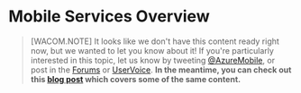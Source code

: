 <properties linkid="mobile-services-overview" urlDisplayName="Mobile Services Overview" pageTitle="Mobile Services Overview | Mobile Dev Center" metaKeywords="" description="Learn about Mobile Services." metaCanonical="" disqusComments="1" umbracoNaviHide="1" documentationCenter="Mobile" title="Mobile Services Overview" authors="mahender" />

<tags ms.service="mobile-services" ms.workload="mobile" ms.tgt_pltfrm="mobile-multiple" ms.devlang="multiple" ms.topic="article" ms.date="08/19/2014" ms.author="mahender" />

# Mobile Services Overview


>[WACOM.NOTE] It looks like we don't have this content ready right now, but we wanted to let you know about it! If you're particularly interested in this topic, let us know by tweeting [@AzureMobile], or post in the [Forums] or [UserVoice].
> **In the meantime, you can check out this [blog post] which covers some of the same content.**



<!-- URLs. -->
[@AzureMobile]: https://twitter.com/AzureMobile
[Forums]: http://social.msdn.microsoft.com/Forums/windowsazure/en-US/home?forum=azuremobile
[UserVoice]: http://feedback.azure.com/forums/216254-mobile-services
[blog post]: http://azure.microsoft.com/blog/2014/07/11/azure-mobile-services-why-should-asp-net-developers-care/